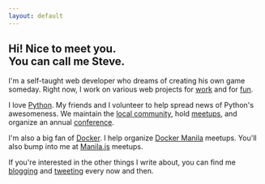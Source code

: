 ```yaml
---
layout: default
---
```


<div class="home" markdown="1">

## Hi! Nice to meet you.<br>You can call me Steve.

I'm a self-taught web developer who dreams of creating his own game someday.
Right now, I work on various web projects for [work](https://www.insynchq.com)
and for [fun](https://github.com/marksteve).

I love [Python](http://python.org). My friends and I volunteer
to help spread news of Python's awesomeness. We maintain the
[local community](http://python.ph), hold
[meetups](http://www.meetup.com/pythonph/), and organize an
annual [conference](http://ph.pycon.org).

I'm also a big fan of [Docker](docker.com). I help organize
[Docker Manila](http://www.meetup.com/Docker-Manila/) meetups.
You'll also bump into me at [Manila.js](http://manilajs.com/) meetups.

If you're interested in the other things I write about,
you can find me [blogging](http://blog.marksteve.com)
and [tweeting](http://twitter.com/themarksteve) every now and then.

</div>
